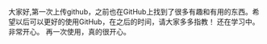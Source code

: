 大家好,第一次上传github，之前也在GitHub上找到了很多有趣和有用的东西。希望以后可以更好的使用GitHub，在之后的时间，请大家多多指教！
还在学习中。
非常开心。
再一次使用，真的很开心。